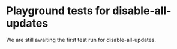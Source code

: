 # Playground tests for disable-all-updates
We are still awaiting the first test run for disable-all-updates.

